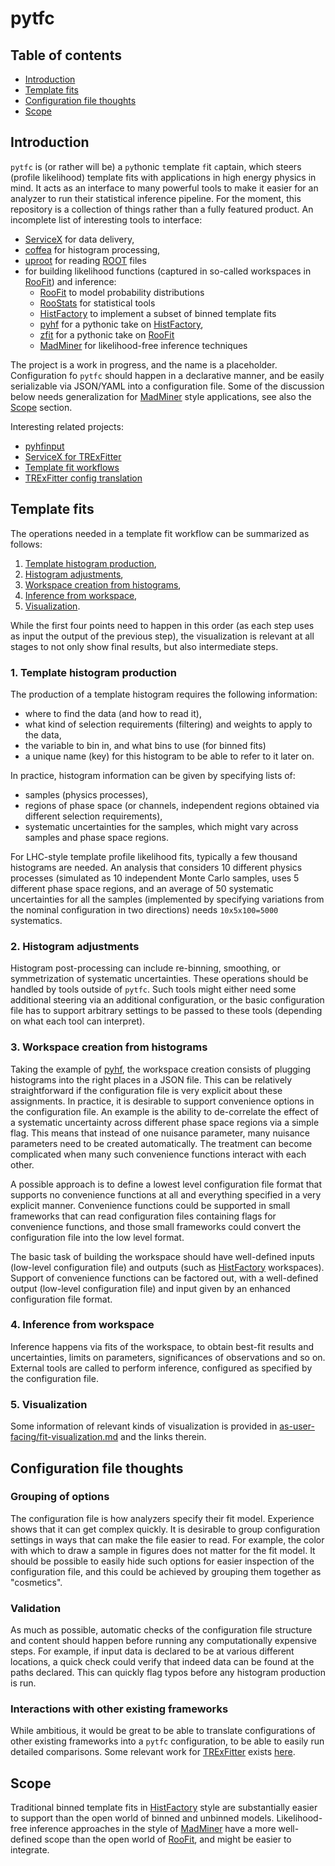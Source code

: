 # pytfc

## Table of contents

- [Introduction](#introduction)
- [Template fits](#template-fits)
- [Configuration file thoughts](#configuration-file-thoughts)
- [Scope](#scope)

## Introduction

`pytfc` is (or rather will be) a `py`thonic `t`emplate `f`it `c`aptain, which steers (profile likelihood) template fits with applications in high energy physics in mind.
It acts as an interface to many powerful tools to make it easier for an analyzer to run their statistical inference pipeline.
For the moment, this repository is a collection of things rather than a fully featured product.
An incomplete list of interesting tools to interface:

- [ServiceX](https://github.com/ssl-hep/ServiceX) for data delivery,
- [coffea](https://github.com/CoffeaTeam/coffea) for histogram processing,
- [uproot](https://github.com/scikit-hep/uproot) for reading [ROOT](https://root.cern.ch/) files
- for building likelihood functions (captured in so-called workspaces in [RooFit](https://root.cern.ch/roofit)) and inference:
    - [RooFit](https://root.cern.ch/roofit) to model probability distributions
    - [RooStats](http://cds.cern.ch/record/1289965) for statistical tools
    - [HistFactory](https://cds.cern.ch/record/1456844/) to implement a subset of binned template fits
    - [pyhf](https://github.com/scikit-hep/pyhf) for a pythonic take on [HistFactory](https://cds.cern.ch/record/1456844/),
    - [zfit](https://github.com/zfit/zfit) for a pythonic take on [RooFit](https://root.cern.ch/roofit)
    - [MadMiner](https://github.com/diana-hep/madminer) for likelihood-free inference techniques

The project is a work in progress, and the name is a placeholder.
Configuration fo `pytfc` should happen in a declarative manner, and be easily serializable via JSON/YAML into a configuration file.
Some of the discussion below needs generalization for [MadMiner](https://github.com/diana-hep/madminer) style applications, see also the [Scope](#scope) section.

Interesting related projects:

- [pyhfinput](https://github.com/lukasheinrich/pyhfinput)
- [ServiceX for TRExFitter](https://github.com/kyungeonchoi/ServiceXforTRExFitter)
- [Template fit workflows](https://github.com/alexander-held/template-fit-workflows)
- [TRExFitter config translation](https://github.com/alexander-held/TRExFitter-config-translation)

## Template fits

The operations needed in a template fit workflow can be summarized as follows:

1. [Template histogram production](#1-template-histogram-production),
2. [Histogram adjustments](#2-histogram-adjustments),
3. [Workspace creation from histograms](#3-workspace-creation-from-histograms),
4. [Inference from workspace](#4-inference-from-workspace),
5. [Visualization](#5-visualization).

While the first four points need to happen in this order (as each step uses as input the output of the previous step), the visualization is relevant at all stages to not only show final results, but also intermediate steps.

### 1. Template histogram production

The production of a template histogram requires the following information:

- where to find the data (and how to read it),
- what kind of selection requirements (filtering) and weights to apply to the data,
- the variable to bin in, and what bins to use (for binned fits)
- a unique name (key) for this histogram to be able to refer to it later on.

In practice, histogram information can be given by specifying lists of:

- samples (physics processes),
- regions of phase space (or channels, independent regions obtained via different selection requirements),
- systematic uncertainties for the samples, which might vary across samples and phase space regions.

For LHC-style template profile likelihood fits, typically a few thousand histograms are needed.
An analysis that considers 10 different physics processes (simulated as 10 independent Monte Carlo samples, uses 5 different phase space regions, and an average of 50 systematic uncertainties for all the samples (implemented by specifying variations from the nominal configuration in two directions) needs `10x5x100=5000` systematics.

### 2. Histogram adjustments

Histogram post-processing can include re-binning, smoothing, or symmetrization of systematic uncertainties.
These operations should be handled by tools outside of `pytfc`.
Such tools might either need some additional steering via an additional configuration, or the basic configuration file has to support arbitrary settings to be passed to these tools (depending on what each tool can interpret).

### 3. Workspace creation from histograms

Taking the example of [pyhf](https://github.com/scikit-hep/pyhf), the workspace creation consists of plugging histograms into the right places in a JSON file.
This can be relatively straightforward if the configuration file is very explicit about these assignments.
In practice, it is desirable to support convenience options in the configuration file.
An example is the ability to de-correlate the effect of a systematic uncertainty across different phase space regions via a simple flag.
This means that instead of one nuisance parameter, many nuisance parameters need to be created automatically.
The treatment can become complicated when many such convenience functions interact with each other.

A possible approach is to define a lowest level configuration file format that supports no convenience functions at all and everything specified in a very explicit manner.
Convenience functions could be supported in small frameworks that can read configuration files containing flags for convenience functions, and those small frameworks could convert the configuration file into the low level format.

The basic task of building the workspace should have well-defined inputs (low-level configuration file) and outputs (such as [HistFactory](https://cds.cern.ch/record/1456844/) workspaces).
Support of convenience functions can be factored out, with a well-defined output (low-level configuration file) and input given by an enhanced configuration file format.

### 4. Inference from workspace

Inference happens via fits of the workspace, to obtain best-fit results and uncertainties, limits on parameters, significances of observations and so on.
External tools are called to perform inference, configured as specified by the configuration file.

### 5. Visualization

Some information of relevant kinds of visualization is provided in [as-user-facing/fit-visualization.md](https://github.com/iris-hep/as-user-facing/blob/master/fit-visualization.md) and the links therein.

## Configuration file thoughts

### Grouping of options

The configuration file is how analyzers specify their fit model.
Experience shows that it can get complex quickly.
It is desirable to group configuration settings in ways that can make the file easier to read.
For example, the color with which to draw a sample in figures does not matter for the fit model.
It should be possible to easily hide such options for easier inspection of the configuration file, and this could be achieved by grouping them together as "cosmetics".

### Validation

As much as possible, automatic checks of the configuration file structure and content should happen before running any computationally expensive steps.
For example, if input data is declared to be at various different locations, a quick check could verify that indeed data can be found at the paths declared.
This can quickly flag typos before any histogram production is run.

### Interactions with other existing frameworks

While ambitious, it would be great to be able to translate configurations of other existing frameworks into a `pytfc` configuration, to be able to easily run detailed comparisons.
Some relevant work for [TRExFitter](https://gitlab.cern.ch/TRExStats/TRExFitter) exists [here](https://github.com/alexander-held/TRExFitter-config-translation).

## Scope

Traditional binned template fits in [HistFactory](https://cds.cern.ch/record/1456844/) style are substantially easier to support than the open world of binned and unbinned models.
Likelihood-free inference approaches in  the style of [MadMiner](https://github.com/diana-hep/madminer) have a more well-defined scope than the open world of [RooFit](https://root.cern.ch/roofit), and might be easier to integrate.
